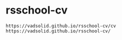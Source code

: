 # rsschool-cv
    https://vadsolid.github.io/rsschool-cv/cv
    https://vadsolid.github.io/rsschool-cv/
